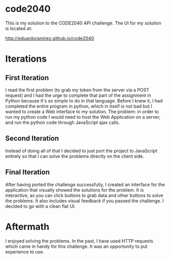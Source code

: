 code2040
========
 
This is my solution to the CODE2040 API challenge. The UI for my solution is located at:

http://eduardoramirez.github.io/code2040


# Iterations

## First Iteration
I read the first problem (to grab my token from the server via a POST request) and I had the urge to complete that part of the assignment in Python because it's so simple to do in that language. Before I knew it, I had completed the entire program in python, which in itself is not bad but I wanted to create a Web interface to my solution. The problem: in order to run my python code I would need to host the Web Application on a server, and run the python code through JavaScript ajax calls. 

## Second Iteration
Instead of doing all of that I decided to just port the project to JavaScript entirely so that I can solve the problems directly on the client side.

## Final Iteration
After having ported the challenge successfully, I created an interface for the application that visually showed the solutions for the problem. It is interactive, as you can click buttons to grab data and other buttons to solve the problems. It also includes visual feedback if you passed the challenge. I decided to go with a clean flat UI.

# Aftermath
I enjoyed solving the problems. In the past, I have used HTTP requests which came in handy for this challenge. It was an opportunity to put experience to use.
